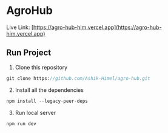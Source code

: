 # AgroHub

Live Link: [https://agro-hub-him.vercel.app](https://agro-hub-him.vercel.app)

## Run Project

1. Clone this repository

```js
git clone https://github.com/Ashik-Himel/agro-hub.git
```

2. Install all the dependencies

```js
npm install --legacy-peer-deps
```

3. Run local server

```js
npm run dev
```
